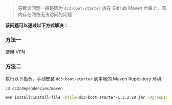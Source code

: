 > 导致该问题一般是因为 `dc3-boot-starter` 放在 GitHub Maven 仓库上，国内存在网络无法访问的问题



**该问题可以通过以下方式解决：**

### 方法一

使用 VPN

### 方法二

执行以下指令，手动安装 `dc3-boot-starter` 到本地的 Maven Repository 环境:

```bash
cd dc3/dependencies/maven

mvn install:install-file -Dfile=dc3-boot-starter-1.3.2.SR.jar -DgroupId=com.dc3 -DartifactId=dc3-boot-starter -Dversion=1.3.2.SR -Dpackaging=jar
```

